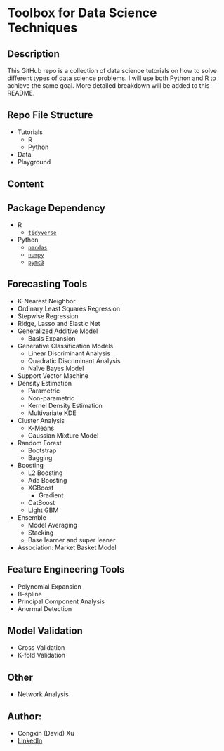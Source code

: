 # Toolbox for Data Science Techniques

## Description
This GitHub repo is a collection of data science tutorials on how to solve different types of data science problems. I will use both Python and R to achieve the same goal. More detailed breakdown will be added to this README.  

## Repo File Structure
- Tutorials 
  - R
  - Python
- Data
- Playground

## Content

## Package Dependency
- R
  - [`tidyverse`](https://www.tidyverse.org/)
- Python 
  - [`pandas`](https://pandas.pydata.org/)
  - [`numpy`](https://numpy.org/)
  - [`pymc3`](https://docs.pymc.io/)

## Forecasting Tools 

- K-Nearest Neighbor
- Ordinary Least Squares Regression 
- Stepwise Regression 
- Ridge, Lasso and Elastic Net
- Generalized Additive Model 
  - Basis Expansion 
- Generative Classification Models 
  - Linear Discriminant Analysis  
  - Quadratic Discriminant Analysis 
  - Naïve Bayes Model 
- Support Vector Machine 
- Density Estimation 
  - Parametric
  - Non-parametric 
  - Kernel Density Estimation 
  - Multivariate KDE 
- Cluster Analysis 
  - K-Means 
  - Gaussian Mixture Model  
- Random Forest 
  - Bootstrap 
  - Bagging
- Boosting 
  - L2 Boosting 
  - Ada Boosting 
  - XGBoost 
    - Gradient 
  - CatBoost
  - Light GBM 
- Ensemble
  - Model Averaging 
  - Stacking 
  - Base learner and super leaner 
- Association:	Market Basket Model 

## Feature Engineering Tools 

- Polynomial Expansion 
- B-spline 
- Principal Component Analysis 
- Anormal Detection 

 ## Model Validation 

- Cross Validation 
- K-fold Validation 

## Other 
- Network Analysis 

## Author:
- Congxin (David) Xu
- [LinkedIn](https://www.linkedin.com/in/congxin-xu/)
